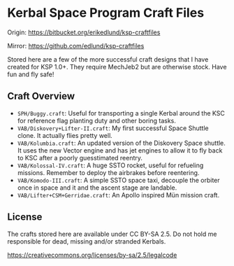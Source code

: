 
# Kerbal Space Program Craft Files

Origin: https://bitbucket.org/erikedlund/ksp-craftfiles

Mirror: https://github.com/edlund/ksp-craftfiles

Stored here are a few of the more successful craft designs that I have
created for KSP 1.0+. They require MechJeb2 but are otherwise stock.
Have fun and fly safe!

## Craft Overview

 * `SPH/Buggy.craft`: Useful for transporting a single Kerbal around
   the KSC for reference flag planting duty and other boring tasks.
 * `VAB/Diskovery+Lifter-II.craft`: My first successful Space Shuttle
   clone. It actually flies pretty well.
 * `VAB/Kolumbia.craft`: An updated version of the Diskovery Space
   shuttle. It uses the new Vector engine and has jet engines to allow
   it to fly back to KSC after a poorly guesstimated reentry.
 * `VAB/Kolossal-IV.craft`: A huge SSTO rocket, useful for refueling
   missions. Remember to deploy the airbrakes before reentering.
 * `VAB/Komodo-III.craft`: A simple SSTO space taxi, decouple the orbiter
   once in space and it and the ascent stage are landable.
 * `VAB/Lifter+CSM+Gerridae.craft`: An Apollo inspired Mün mission craft.

## License

The crafts stored here are available under CC BY-SA 2.5. Do not hold me
responsible for dead, missing and/or stranded Kerbals.

https://creativecommons.org/licenses/by-sa/2.5/legalcode

